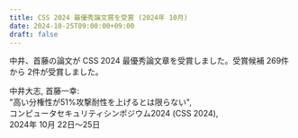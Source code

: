 ```yaml
---
title: CSS 2024 最優秀論文賞を受賞 (2024年 10月)
date: 2024-10-25T09:00:00+09:00
draft: false
---
```

中井、首藤の論文が CSS 2024 最優秀論文章を受賞しました。受賞候補 269件から 2件が受賞しました。

中井大志, 首藤一幸:<br>
"高い分権性が51%攻撃耐性を上げるとは限らない",<br>
コンピュータセキュリティシンポジウム2024 (CSS 2024),<br>
2024年 10月 22日～25日
